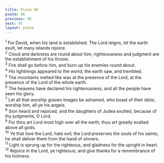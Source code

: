 ```yaml
---
title: Psalm 96
psalm: 96
previous: 95
next: 97
layout: psalm
---
```

<div class="psalm-verse"><sup class="verse-number">1</sup> For David, when his land is established. The Lord reigns, let the earth exult, let many islands rejoice. </div><div class="psalm-verse"><sup class="verse-number">2</sup> Cloud and darkness are round about him; righteousness and judgment are the establishment of his throne. </div><div class="psalm-verse"><sup class="verse-number">3</sup> Fire shall go before him, and burn up his enemies round about. </div><div class="psalm-verse"><sup class="verse-number">4</sup> His lightnings appeared to the world; the earth saw, and trembled. </div><div class="psalm-verse"><sup class="verse-number">5</sup> The mountains melted like wax at the presence of the Lord, at the presence of the Lord of the whole earth. </div><div class="psalm-verse"><sup class="verse-number">6</sup> The heavens have declared his righteousness, and all the people have seen his glory. </div><div class="psalm-verse"><sup class="verse-number">7</sup> Let all that worship graven images be ashamed, who boast of their idols; worship him, all ye his angels. </div><div class="psalm-verse"><sup class="verse-number">8</sup> Sion heard and rejoiced; and the daughters of Judea exulted, because of thy judgments, O Lord. </div><div class="psalm-verse"><sup class="verse-number">9</sup> For thou art Lord most high over all the earth; thou art greatly exalted above all gods. </div><div class="psalm-verse"><sup class="verse-number">10</sup> Ye that love the Lord, hate evil; the Lord preserves the souls of his saints; he shall deliver them from the hand of sinners. </div><div class="psalm-verse"><sup class="verse-number">11</sup> Light is sprung up for the righteous, and gladness for the upright in heart. </div><div class="psalm-verse"><sup class="verse-number">12</sup> Rejoice in the Lord, ye righteous; and give thanks for a remembrance of his holiness. </div>